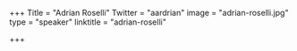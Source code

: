 +++
Title = "Adrian Roselli"
Twitter = "aardrian"
image = "adrian-roselli.jpg"
type = "speaker"
linktitle = "adrian-roselli"

+++


